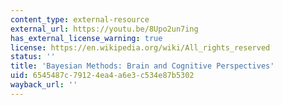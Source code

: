 ```yaml
---
content_type: external-resource
external_url: https://youtu.be/8Upo2un7ing
has_external_license_warning: true
license: https://en.wikipedia.org/wiki/All_rights_reserved
status: ''
title: 'Bayesian Methods: Brain and Cognitive Perspectives'
uid: 6545487c-7912-4ea4-a6e3-c534e87b5302
wayback_url: ''
---
```

